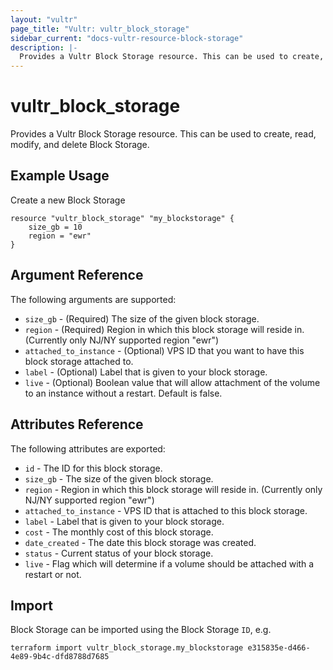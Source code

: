 ```yaml
---
layout: "vultr"
page_title: "Vultr: vultr_block_storage"
sidebar_current: "docs-vultr-resource-block-storage"
description: |-
  Provides a Vultr Block Storage resource. This can be used to create, read, modify, and delete Block Storage.
---
```


# vultr_block_storage

Provides a Vultr Block Storage resource. This can be used to create, read, modify, and delete Block Storage.

## Example Usage

Create a new Block Storage

```hcl
resource "vultr_block_storage" "my_blockstorage" {
	size_gb = 10
	region = "ewr"
}
```

## Argument Reference

The following arguments are supported:

* `size_gb` - (Required) The size of the given block storage.
* `region` - (Required) Region in which this block storage will reside in. (Currently only NJ/NY supported region "ewr")
* `attached_to_instance` - (Optional) VPS ID that you want to have this block storage attached to.
* `label` - (Optional) Label that is given to your block storage.
* `live` - (Optional) Boolean value that will allow attachment of the volume to an instance without a restart. Default is false.



## Attributes Reference

The following attributes are exported:

* `id` - The ID for this block storage.
* `size_gb` - The size of the given block storage.
* `region` - Region in which this block storage will reside in. (Currently only NJ/NY supported region "ewr")
* `attached_to_instance` - VPS ID that is attached to this block storage.
* `label` - Label that is given to your block storage.
* `cost` - The monthly cost of this block storage.
* `date_created` - The date this block storage was created.
* `status` - Current status of your block storage.
* `live` - Flag which will determine if a volume should be attached with a restart or not.

## Import

Block Storage can be imported using the Block Storage `ID`, e.g.

```
terraform import vultr_block_storage.my_blockstorage e315835e-d466-4e89-9b4c-dfd8788d7685
```